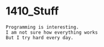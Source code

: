 # 1410_Stuff
	Programming is interesting.
	I am not sure how everything works
	But I try hard every day.
	